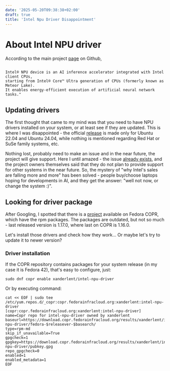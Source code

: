 ```yaml
---
date: '2025-05-20T09:38:38+02:00'
draft: true
title: 'Intel Npu Driver Disappointment'
---
```


# About Intel NPU driver

According to the main project [page](https://github.com/intel/linux-npu-driver) on Github,
```raw

Intel® NPU device is an AI inference accelerator integrated with Intel client CPUs,
starting from Intel® Core™ Ultra generation of CPUs (formerly known as Meteor Lake).
It enables energy-efficient execution of artificial neural network tasks."
```

## Updating drivers

The first thought that came to my mind was that you need to have NPU drivers
installed on your system, or at least see if they are updated. This is where
I was disappointed - the official [release](https://github.com/intel/linux-npu-driver/releases) is made only for Ubuntu 22.04 and Ubuntu 24.04,
while nothing is mentioned regarding Red Hat or SuSe family systems, etc.

Nothing lost, probably need to make an issue and in the near future, the project
will give support. Here I until amazed - the issue [already exists](https://github.com/intel/linux-npu-driver/issues/91),
and the project owners themselves said that they do not plan to provide support
for other systems in the near future.
So, the mystery of "why Intel's sales are falling more and more" has been
solved - people buy/choose laptops hoping for developments in AI,
and they get the answer: "well not now, or change the system :)".


## Looking for driver package

After Googling, I spotted that there is a [project](https://copr.fedorainfracloud.org/coprs/xanderlent/intel-npu-driver/) available on Fedora COPR,
which have the rpm packages. The packages are outdated, but not so much -
last released version is 1.17.0, where last on COPR is 1.16.0.

Let's install those drivers and check how they work... Or maybe let's try to
update it to newer version?


### Driver installation

If the COPR repository contains packages for your system release (in my case
it is Fedora 42), that's easy to configure, just:

```shell
sudo dnf copr enable xanderlent/intel-npu-driver
```

Or by executing command:

```shell
cat << EOF | sudo tee /etc/yum.repos.d/_copr:copr.fedorainfracloud.org:xanderlent:intel-npu-driver
[copr:copr.fedorainfracloud.org:xanderlent:intel-npu-driver]
name=Copr repo for intel-npu-driver owned by xanderlent
baseurl=https://download.copr.fedorainfracloud.org/results/xanderlent/intel-npu-driver/fedora-$releasever-$basearch/
type=rpm-md
skip_if_unavailable=True
gpgcheck=1
gpgkey=https://download.copr.fedorainfracloud.org/results/xanderlent/intel-npu-driver/pubkey.gpg
repo_gpgcheck=0
enabled=1
enabled_metadata=1
EOF
```
